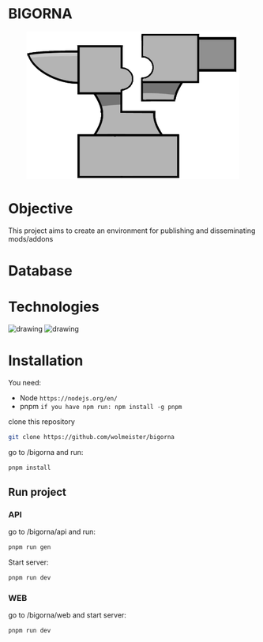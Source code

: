 # BIGORNA

<p align="center">
  <img src="https://raw.githubusercontent.com/wolmeister/bigorna/main/web/public/favicon.png" />
</p>

# Objective
This project aims to create an environment for publishing and disseminating mods/addons
# Database
# Technologies
<img src="https://upload.wikimedia.org/wikipedia/commons/thumb/d/d9/Node.js_logo.svg/1200px-Node.js_logo.svg.png" alt="drawing" width="200"/>
<img src="https://www.google.com/url?sa=i&url=https%3A%2F%2Frodolfopeixoto.medium.com%2Fo-que-eu-preciso-para-aprender-react-ddc49b151e64&psig=AOvVaw2BbFHh_vfXN5CPskdBKC48&ust=1650494251155000&source=images&cd=vfe&ved=0CAwQjRxqFwoTCJCjva6YofcCFQAAAAAdAAAAABAI" alt="drawing" width="200"/>


# Installation
You need:
* Node ```https://nodejs.org/en/```
* pnpm ```if you have npm run: npm install -g pnpm```

clone this repository
```bash
git clone https://github.com/wolmeister/bigorna
```
go to /bigorna and run:
```bash
pnpm install
```

## Run project
### API

go to /bigorna/api and run:
```bash
pnpm run gen
```
Start server:
```bash
pnpm run dev
```

### WEB

go to /bigorna/web and start server:
```bash
pnpm run dev
